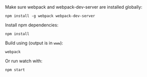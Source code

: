 Make sure webpack and webpack-dev-server are installed globally:

	npm install -g webpack webpack-dev-server

Install npm dependencies:

	npm install

Build using (output is in `www`):
	
	webpack

Or run watch with:

	npm start

